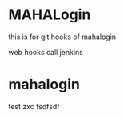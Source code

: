 # MAHALogin
this is for git hooks  of mahalogin

web hooks call jenkins











# mahalogin


test
zxc
fsdfsdf
